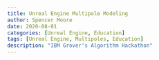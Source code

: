 ```yaml
---
title: Unreal Engine Multipole Modeling
author: Spencer Moore
date: 2020-08-01
categories: [Unreal Engine, Education]
tags: [Unreal Engine, Multipoles, Education]
description: "IBM Grover's Algorithm Hackathon"
---
```


